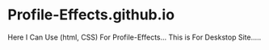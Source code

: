 # Profile-Effects.github.io
Here I Can Use (html, CSS) For Profile-Effects... This is For Deskstop Site.....
